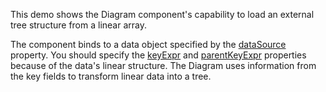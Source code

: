 This demo shows the Diagram component's capability to load an external tree structure from a linear array.
<!--split-->

The component binds to a data object specified by the [dataSource](/Documentation/ApiReference/UI_Components/dxDiagram/Configuration/nodes/#dataSource) property. You should specify the [keyExpr](/Documentation/ApiReference/UI_Components/dxDiagram/Configuration/nodes/#keyExpr) and [parentKeyExpr](/Documentation/ApiReference/UI_Components/dxDiagram/Configuration/nodes/#parentKeyExpr) properties because of the data's linear structure. The Diagram uses information from the key fields to transform linear data into a tree.